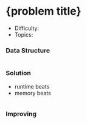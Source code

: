 # {problem title}
- Difficulty: 
- Topics: 

### Data Structure
``` cpp
```

### Solution
- runtime beats 
- memory beats 
``` cpp
```

### Improving
``` cpp
```